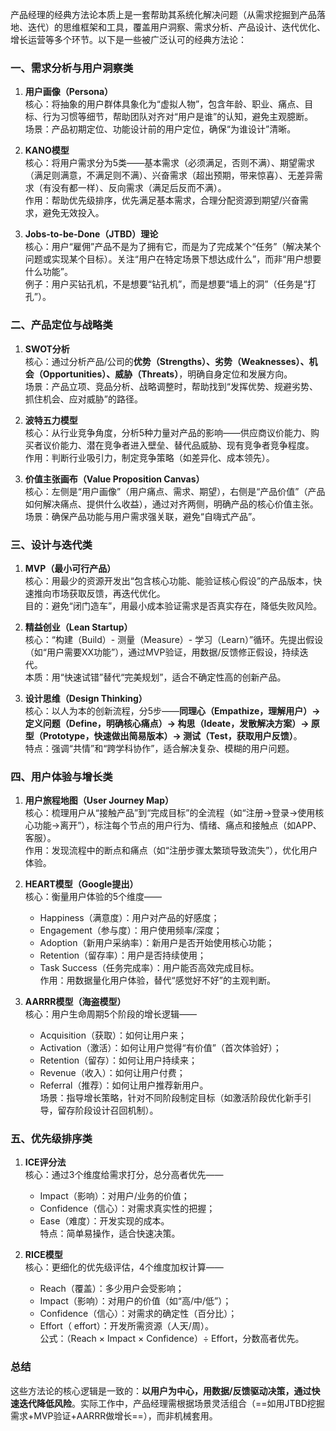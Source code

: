 产品经理的经典方法论本质上是一套帮助其系统化解决问题（从需求挖掘到产品落地、迭代）的思维框架和工具，覆盖用户洞察、需求分析、产品设计、迭代优化、增长运营等多个环节。以下是一些被广泛认可的经典方法论：


### 一、**需求分析与用户洞察类**
1. **用户画像（Persona）**  
   核心：将抽象的用户群体具象化为“虚拟人物”，包含年龄、职业、痛点、目标、行为习惯等细节，帮助团队对齐对“用户是谁”的认知，避免主观臆断。  
   场景：产品初期定位、功能设计前的用户定位，确保“为谁设计”清晰。

2. **KANO模型**  
   核心：将用户需求分为5类——基本需求（必须满足，否则不满）、期望需求（满足则满意，不满足则不满）、兴奋需求（超出预期，带来惊喜）、无差异需求（有没有都一样）、反向需求（满足后反而不满）。  
   作用：帮助优先级排序，优先满足基本需求，合理分配资源到期望/兴奋需求，避免无效投入。

3. **Jobs-to-be-Done（JTBD）理论**  
   核心：用户“雇佣”产品不是为了拥有它，而是为了完成某个“任务”（解决某个问题或实现某个目标）。关注“用户在特定场景下想达成什么”，而非“用户想要什么功能”。  
   例子：用户买钻孔机，不是想要“钻孔机”，而是想要“墙上的洞”（任务是“打孔”）。


### 二、**产品定位与战略类**
1. **SWOT分析**  
   核心：通过分析产品/公司的**优势（Strengths）、劣势（Weaknesses）、机会（Opportunities）、威胁（Threats）**，明确自身定位和发展方向。  
   场景：产品立项、竞品分析、战略调整时，帮助找到“发挥优势、规避劣势、抓住机会、应对威胁”的路径。

2. **波特五力模型**  
   核心：从行业竞争角度，分析5种力量对产品的影响——供应商议价能力、购买者议价能力、潜在竞争者进入壁垒、替代品威胁、现有竞争者竞争程度。  
   作用：判断行业吸引力，制定竞争策略（如差异化、成本领先）。

3. **价值主张画布（Value Proposition Canvas）**  
   核心：左侧是“用户画像”（用户痛点、需求、期望），右侧是“产品价值”（产品如何解决痛点、提供什么收益），通过对齐两侧，明确产品的核心价值主张。  
   场景：确保产品功能与用户需求强关联，避免“自嗨式产品”。


### 三、**设计与迭代类**
1. **MVP（最小可行产品）**  
   核心：用最少的资源开发出“包含核心功能、能验证核心假设”的产品版本，快速推向市场获取反馈，再迭代优化。  
   目的：避免“闭门造车”，用最小成本验证需求是否真实存在，降低失败风险。

2. **精益创业（Lean Startup）**  
   核心：“构建（Build）- 测量（Measure）- 学习（Learn）”循环。先提出假设（如“用户需要XX功能”），通过MVP验证，用数据/反馈修正假设，持续迭代。  
   本质：用“快速试错”替代“完美规划”，适合不确定性高的创新产品。

3. **设计思维（Design Thinking）**  
   核心：以人为本的创新流程，分5步——**同理心（Empathize，理解用户）→ 定义问题（Define，明确核心痛点）→ 构思（Ideate，发散解决方案）→ 原型（Prototype，快速做出简易版本）→ 测试（Test，获取用户反馈）**。  
   特点：强调“共情”和“跨学科协作”，适合解决复杂、模糊的用户问题。


### 四、**用户体验与增长类**
1. **用户旅程地图（User Journey Map）**  
   核心：梳理用户从“接触产品”到“完成目标”的全流程（如“注册→登录→使用核心功能→离开”），标注每个节点的用户行为、情绪、痛点和接触点（如APP、客服）。  
   作用：发现流程中的断点和痛点（如“注册步骤太繁琐导致流失”），优化用户体验。

2. **HEART模型（Google提出）**  
   核心：衡量用户体验的5个维度——  
   - Happiness（满意度）：用户对产品的好感度；  
   - Engagement（参与度）：用户使用频率/深度；  
   - Adoption（新用户采纳率）：新用户是否开始使用核心功能；  
   - Retention（留存率）：用户是否持续使用；  
   - Task Success（任务完成率）：用户能否高效完成目标。  
   作用：用数据量化用户体验，替代“感觉好不好”的主观判断。

3. **AARRR模型（海盗模型）**  
   核心：用户生命周期5个阶段的增长逻辑——  
   - Acquisition（获取）：如何让用户来；  
   - Activation（激活）：如何让用户觉得“有价值”（首次体验好）；  
   - Retention（留存）：如何让用户持续来；  
   - Revenue（收入）：如何让用户付费；  
   - Referral（推荐）：如何让用户推荐新用户。  
   场景：指导增长策略，针对不同阶段制定目标（如激活阶段优化新手引导，留存阶段设计召回机制）。


### 五、**优先级排序类**
1. **ICE评分法**  
   核心：通过3个维度给需求打分，总分高者优先——  
   - Impact（影响）：对用户/业务的价值；  
   - Confidence（信心）：对需求真实性的把握；  
   - Ease（难度）：开发实现的成本。  
   特点：简单易操作，适合快速决策。

2. **RICE模型**  
   核心：更细化的优先级评估，4个维度加权计算——  
   - Reach（覆盖）：多少用户会受影响；  
   - Impact（影响）：对用户的价值（如“高/中/低”）；  
   - Confidence（信心）：对需求的确定性（百分比）；  
   - Effort（ effort）：开发所需资源（人天/周）。  
   公式：（Reach × Impact × Confidence）÷ Effort，分数高者优先。


### 总结
这些方法论的核心逻辑是一致的：**以用户为中心，用数据/反馈驱动决策，通过快速迭代降低风险**。实际工作中，产品经理需根据场景灵活组合（==如用JTBD挖掘需求+MVP验证+AARRR做增长==），而非机械套用。